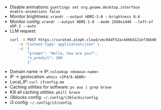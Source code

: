 - Disable animations: `gsettings set org.gnome.desktop.interface enable-animations false`
- Monitor brightness: `xrandr --output HDMI-1-0 --brightness 0.6`
- Monitor config: `xrandr --output HDMI-1-0 --mode 2560x1440 --left-of eDP-2 --auto`
- LLM request: 
    ```bash
    curl -X POST https://curated.aleph.cloud/vm/84df52ac4466d121ef3bb409bb14f315de7be4ce600e8948d71df6485aa5bcc3/completion \
        -H "Content-Type: application/json" \
        -d '{
            "prompt": "Hello, how are you?",
            "n_predict": 200
            }'
    ```
- Domain name -> IP: `nslookup <domain-name>`
- IP -> geolocation: `whois <IP4/6-ADDR>`
- Local_IP: `curl ifconfig.me`
- Caching utilities for software: `ps aux | grep brave`
- Kill all caching utitties: `pkill brave`
- i3blocks config: `~/.config/i3blocks/config`
- i3 config: `~/.config/i3/config`